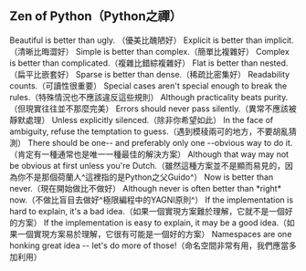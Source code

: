## Zen of Python（Python之禪）

Beautiful is better than ugly. （優美比醜陋好）
Explicit is better than implicit.（清晰比晦澀好）
Simple is better than complex.（簡單比複雜好）
Complex is better than complicated.（複雜比錯綜複雜好）
Flat is better than nested.（扁平比嵌套好）
Sparse is better than dense.（稀疏比密集好）
Readability counts.（可讀性很重要）
Special cases aren't special enough to break the rules.（特殊情況也不應該違反這些規則）
Although practicality beats purity.（但現實往往並不那麼完美）
Errors should never pass silently.（異常不應該被靜默處理）
Unless explicitly silenced.（除非你希望如此）
In the face of ambiguity, refuse the temptation to guess.（遇到模稜兩可的地方，不要胡亂猜測）
There should be one-- and preferably only one --obvious way to do it.（肯定有一種通常也是唯一一種最佳的解決方案）
Although that way may not be obvious at first unless you're Dutch.（雖然這種方案並不是顯而易見的，因為你不是那個荷蘭人^這裡指的是Python之父Guido^）
Now is better than never.（現在開始做比不做好）
Although never is often better than \*right\* now.（不做比盲目去做好^極限編程中的YAGNI原則^）
If the implementation is hard to explain, it's a bad idea.（如果一個實現方案難於理解，它就不是一個好的方案）
If the implementation is easy to explain, it may be a good idea.（如果一個實現方案易於理解，它很有可能是一個好的方案）
Namespaces are one honking great idea -- let's do more of those!（命名空間非常有用，我們應當多加利用）